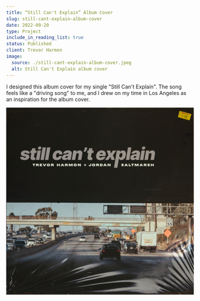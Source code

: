 ```yaml
---
title: “Still Can't Explain” Album Cover
slug: still-cant-explain-album-cover
date: 2022-09-20
type: Project
include_in_reading_list: true
status: Published
client: Trevor Harmon
image:
  source: ./still-cant-explain-album-cover.jpeg
  alt: Still Can't Explain album cover
---
```


I designed this album cover for my single "Still Can't Explain". The song feels like a "driving song" to me, and I drew on my time in Los Angeles as an inspiration for the album cover.

![“Still Can't Explain” album art](./still-cant-explain-album-cover.jpeg)
